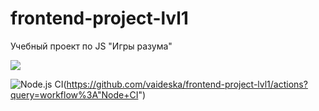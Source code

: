 # frontend-project-lvl1
Учебный проект по JS "Игры разума"

<a href="https://codeclimate.com/github/codeclimate/codeclimate/maintainability"><img src="https://api.codeclimate.com/v1/badges/a99a88d28ad37a79dbf6/maintainability" /></a>

![Node.js CI](https://github.com/vaideska/frontend-project-lvl1/workflows/Node.js%20CI/badge.svg)(https://github.com/vaideska/frontend-project-lvl1/actions?query=workflow%3A"Node+CI")